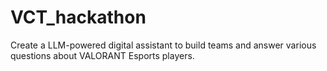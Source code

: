 # VCT_hackathon
Create a LLM-powered digital assistant to build teams and answer various questions about VALORANT Esports players.
